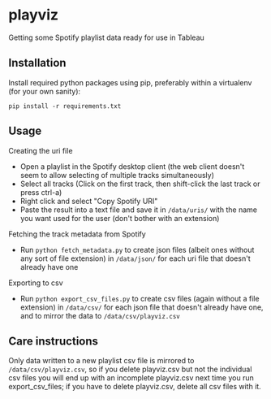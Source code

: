 playviz
=======

Getting some Spotify playlist data ready for use in Tableau


Installation
------------

Install required python packages using pip, preferably within a virtualenv (for your own sanity):

  `pip install -r requirements.txt`


Usage
-----

Creating the uri file
  - Open a playlist in the Spotify desktop client (the web client doesn't seem to allow selecting of multiple tracks simultaneously)
  - Select all tracks (Click on the first track, then shift-click the last track or press ctrl-a)
  - Right click and select "Copy Spotify URI"
  - Paste the result into a text file and save it in `/data/uris/` with the name you want used for the user (don't bother with an extension)

Fetching the track metadata from Spotify
  - Run `python fetch_metadata.py` to create json files (albeit ones without any sort of file extension) in `/data/json/` for each uri file that doesn't already have one

Exporting to csv
  - Run `python export_csv_files.py` to create csv files (again without a file extension) in `/data/csv/` for each json file that doesn't already have one, and to mirror the data to `/data/csv/playviz.csv`


Care instructions
-----------------

Only data written to a new playlist csv file is mirrored to `/data/csv/playviz.csv`, so if you delete playviz.csv but not the individual csv files you will end up with an incomplete playviz.csv next time you run export_csv_files; if you have to delete playviz.csv, delete all csv files with it.
